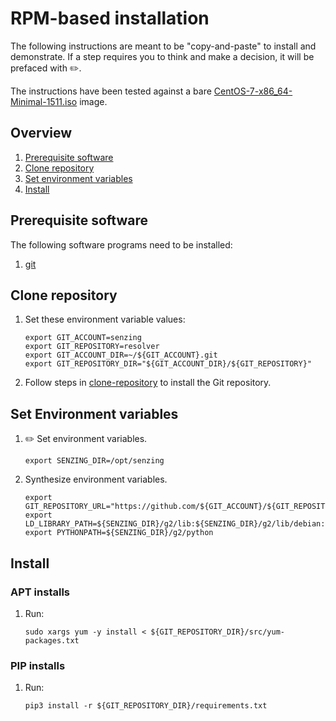 # RPM-based installation

The following instructions are meant to be "copy-and-paste" to install and demonstrate.
If a step requires you to think and make a decision, it will be prefaced with :pencil2:.

The instructions have been tested against a bare
[CentOS-7-x86_64-Minimal-1511.iso](http://archive.kernel.org/centos-vault/7.2.1511/isos/x86_64/CentOS-7-x86_64-Minimal-1511.iso)
image.

## Overview

1. [Prerequisite software](#prerequisite-software)
1. [Clone repository](#clone-repository)
1. [Set environment variables](#set-environment-variables)
1. [Install](#install)

## Prerequisite software

The following software programs need to be installed:

1. [git](https://github.com/senzing-garage/knowledge-base/blob/main/WHATIS/git.md)

## Clone repository

1. Set these environment variable values:

    ```console
    export GIT_ACCOUNT=senzing
    export GIT_REPOSITORY=resolver
    export GIT_ACCOUNT_DIR=~/${GIT_ACCOUNT}.git
    export GIT_REPOSITORY_DIR="${GIT_ACCOUNT_DIR}/${GIT_REPOSITORY}"
    ```

1. Follow steps in [clone-repository](https://github.com/senzing-garage/knowledge-base/blob/main/HOWTO/clone-repository.md) to install the Git repository.

## Set Environment variables

1. :pencil2: Set environment variables.

    ```console
    export SENZING_DIR=/opt/senzing
    ```

1. Synthesize environment variables.

    ```console
    export GIT_REPOSITORY_URL="https://github.com/${GIT_ACCOUNT}/${GIT_REPOSITORY}.git"
    export LD_LIBRARY_PATH=${SENZING_DIR}/g2/lib:${SENZING_DIR}/g2/lib/debian:$LD_LIBRARY_PATH
    export PYTHONPATH=${SENZING_DIR}/g2/python
    ```

## Install

### APT installs

1. Run:

    ```console
    sudo xargs yum -y install < ${GIT_REPOSITORY_DIR}/src/yum-packages.txt
    ```

### PIP installs

1. Run:

    ```console
    pip3 install -r ${GIT_REPOSITORY_DIR}/requirements.txt
    ```
